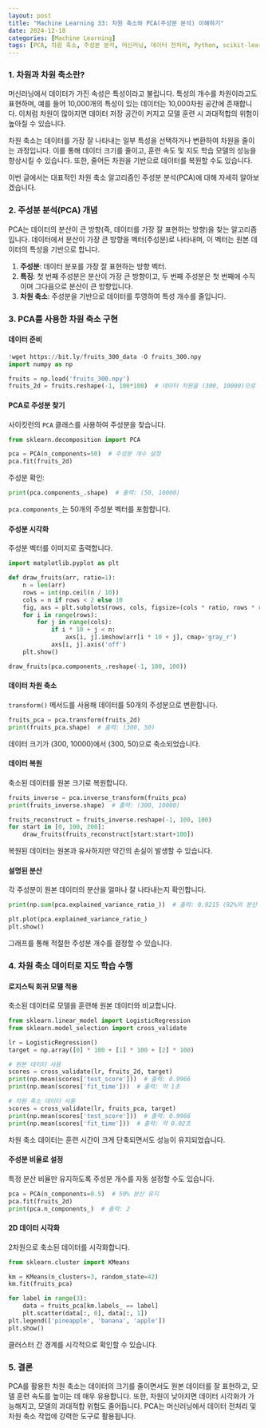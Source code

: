 ```yaml
---
layout: post
title: "Machine Learning 33: 차원 축소와 PCA(주성분 분석) 이해하기"
date: 2024-12-18
categories: [Machine Learning]
tags: [PCA, 차원 축소, 주성분 분석, 머신러닝, 데이터 전처리, Python, scikit-learn, 데이터 시각화, Logistic Regression, K-Means]
---
```



### 1. 차원과 차원 축소란?
머신러닝에서 데이터가 가진 속성은 특성이라고 불립니다. 특성의 개수를 차원이라고도 표현하며, 예를 들어 10,000개의 특성이 있는 데이터는 10,000차원 공간에 존재합니다. 이처럼 차원이 많아지면 데이터 저장 공간이 커지고 모델 훈련 시 과대적합의 위험이 높아질 수 있습니다.

차원 축소는 데이터를 가장 잘 나타내는 일부 특성을 선택하거나 변환하여 차원을 줄이는 과정입니다. 이를 통해 데이터 크기를 줄이고, 훈련 속도 및 지도 학습 모델의 성능을 향상시킬 수 있습니다. 또한, 줄어든 차원을 기반으로 데이터를 복원할 수도 있습니다.

이번 글에서는 대표적인 차원 축소 알고리즘인 주성분 분석(PCA)에 대해 자세히 알아보겠습니다.

### 2. 주성분 분석(PCA) 개념
PCA는 데이터의 분산이 큰 방향(즉, 데이터를 가장 잘 표현하는 방향)을 찾는 알고리즘입니다. 데이터에서 분산이 가장 큰 방향을 벡터(주성분)로 나타내며, 이 벡터는 원본 데이터의 특성을 기반으로 합니다.

1. **주성분**: 데이터 분포를 가장 잘 표현하는 방향 벡터.
2. **특징**: 첫 번째 주성분은 분산이 가장 큰 방향이고, 두 번째 주성분은 첫 번째에 수직이며 그다음으로 분산이 큰 방향입니다.
3. **차원 축소**: 주성분을 기반으로 데이터를 투영하여 특성 개수를 줄입니다.

### 3. PCA를 사용한 차원 축소 구현

#### 데이터 준비

```python
!wget https://bit.ly/fruits_300_data -O fruits_300.npy
import numpy as np

fruits = np.load('fruits_300.npy')
fruits_2d = fruits.reshape(-1, 100*100)  # 데이터 차원을 (300, 10000)으로 변환
```

#### PCA로 주성분 찾기
사이킷런의 `PCA` 클래스를 사용하여 주성분을 찾습니다.

```python
from sklearn.decomposition import PCA

pca = PCA(n_components=50)  # 주성분 개수 설정
pca.fit(fruits_2d)
```

주성분 확인:

```python
print(pca.components_.shape)  # 출력: (50, 10000)
```
`pca.components_`는 50개의 주성분 벡터를 포함합니다.

#### 주성분 시각화
주성분 벡터를 이미지로 출력합니다.

```python
import matplotlib.pyplot as plt

def draw_fruits(arr, ratio=1):
    n = len(arr)
    rows = int(np.ceil(n / 10))
    cols = n if rows < 2 else 10
    fig, axs = plt.subplots(rows, cols, figsize=(cols * ratio, rows * ratio), squeeze=False)
    for i in range(rows):
        for j in range(cols):
            if i * 10 + j < n:
                axs[i, j].imshow(arr[i * 10 + j], cmap='gray_r')
            axs[i, j].axis('off')
    plt.show()

draw_fruits(pca.components_.reshape(-1, 100, 100))
```

#### 데이터 차원 축소
`transform()` 메서드를 사용해 데이터를 50개의 주성분으로 변환합니다.

```python
fruits_pca = pca.transform(fruits_2d)
print(fruits_pca.shape)  # 출력: (300, 50)
```
데이터 크기가 (300, 10000)에서 (300, 50)으로 축소되었습니다.

#### 데이터 복원
축소된 데이터를 원본 크기로 복원합니다.

```python
fruits_inverse = pca.inverse_transform(fruits_pca)
print(fruits_inverse.shape)  # 출력: (300, 10000)

fruits_reconstruct = fruits_inverse.reshape(-1, 100, 100)
for start in [0, 100, 200]:
    draw_fruits(fruits_reconstruct[start:start+100])
```
복원된 데이터는 원본과 유사하지만 약간의 손실이 발생할 수 있습니다.

#### 설명된 분산
각 주성분이 원본 데이터의 분산을 얼마나 잘 나타내는지 확인합니다.

```python
print(np.sum(pca.explained_variance_ratio_))  # 출력: 0.9215 (92%의 분산 유지)

plt.plot(pca.explained_variance_ratio_)
plt.show()
```
그래프를 통해 적절한 주성분 개수를 결정할 수 있습니다.

### 4. 차원 축소 데이터로 지도 학습 수행

#### 로지스틱 회귀 모델 적용
축소된 데이터로 모델을 훈련해 원본 데이터와 비교합니다.

```python
from sklearn.linear_model import LogisticRegression
from sklearn.model_selection import cross_validate

lr = LogisticRegression()
target = np.array([0] * 100 + [1] * 100 + [2] * 100)

# 원본 데이터 사용
scores = cross_validate(lr, fruits_2d, target)
print(np.mean(scores['test_score']))  # 출력: 0.9966
print(np.mean(scores['fit_time']))  # 출력: 약 1초

# 차원 축소 데이터 사용
scores = cross_validate(lr, fruits_pca, target)
print(np.mean(scores['test_score']))  # 출력: 0.9966
print(np.mean(scores['fit_time']))  # 출력: 약 0.02초
```
차원 축소 데이터는 훈련 시간이 크게 단축되면서도 성능이 유지되었습니다.

#### 주성분 비율로 설정
특정 분산 비율만 유지하도록 주성분 개수를 자동 설정할 수도 있습니다.

```python
pca = PCA(n_components=0.5)  # 50% 분산 유지
pca.fit(fruits_2d)
print(pca.n_components_)  # 출력: 2
```

#### 2D 데이터 시각화
2차원으로 축소된 데이터를 시각화합니다.

```python
from sklearn.cluster import KMeans

km = KMeans(n_clusters=3, random_state=42)
km.fit(fruits_pca)

for label in range(3):
    data = fruits_pca[km.labels_ == label]
    plt.scatter(data[:, 0], data[:, 1])
plt.legend(['pineapple', 'banana', 'apple'])
plt.show()
```
클러스터 간 경계를 시각적으로 확인할 수 있습니다.

### 5. 결론
PCA를 활용한 차원 축소는 데이터의 크기를 줄이면서도 원본 데이터를 잘 표현하고, 모델 훈련 속도를 높이는 데 매우 유용합니다. 또한, 차원이 낮아지면 데이터 시각화가 가능해지고, 모델의 과대적합 위험도 줄어듭니다. PCA는 머신러닝에서 데이터 전처리 및 차원 축소 작업에 강력한 도구로 활용됩니다.


